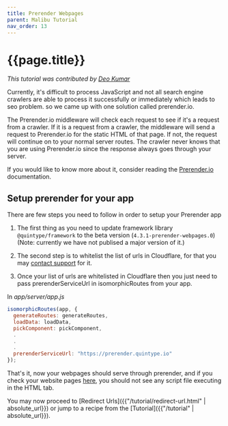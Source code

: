 ```yaml
---
title: Prerender Webpages
parent: Malibu Tutorial
nav_order: 13
---
```


# {{page.title}}

*This tutorial was contributed by [Deo Kumar](https://www.linkedin.com/in/deo-kumar)*

Currently, it's difficult to process JavaScript and not all search engine crawlers are able to process it successfully or immediately which leads to seo problem. so we came up with one solution called prerender.io.

The Prerender.io middleware will check each request to see if it's a request from a crawler. If it is a request from a crawler, the middleware will send a request to Prerender.io for the static HTML of that page. If not, the request will continue on to your normal server routes. The crawler never knows that you are using Prerender.io since the response always goes through your server.

If you would like to know more about it, consider reading the [Prerender.io]({{"https://prerender.io/documentation"}}) documentation.

## Setup prerender for your app

There are few steps you need to follow in order to setup your Prerender app

1. The first thing as you need to update framework library  `@quintype/framework` to the beta version (`4.3.1-prerender-webpages.0`) (Note: currently we have not publised a major version of it.)

2. The second step is to whitelist the list of urls in Cloudflare, for that you may [contact support](mailto:support@quintype.com) for it.

2. Once your list of urls are whitelisted in Cloudflare then you just need to pass prerenderServiceUrl in isomorphicRoutes from your app. 

In *app/server/app.js*

```javascript
isomorphicRoutes(app, {
  generateRoutes: generateRoutes,
  loadData: loadData,
  pickComponent: pickComponent,
  .
  .
  .
  prerenderServiceUrl: "https://prerender.quintype.io"
});
```

That's it, now your webpages should serve through prerender, and if you check your website pages [here]({{"https://search.google.com/test/mobile-friendly"}}), you should not see any script file executing in the HTML tab.

You may now proceed to [Redirect Urls]({{"/tutorial/redirect-url.html" | absolute_url}}) or jump to a recipe from the [Tutorial]({{"/tutorial" | absolute_url}}).
